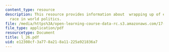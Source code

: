 ```yaml
---
content_type: resource
description: This resource provides information about  wrapping up of ethnicity and
  race in world politics.
file: /media/https%3A/open-learning-course-data-rc.s3.amazonaws.com/17-523-ethnicity-and-race-in-world-politics-fall-2005/e12308cf3a778a218a11225a921836a7_l_26.pdf
file_type: application/pdf
resourcetype: Document
title: l_26.pdf
uid: e12308cf-3a77-8a21-8a11-225a921836a7
---
```

